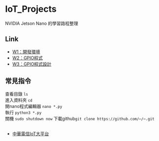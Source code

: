 # IoT_Projects
NVIDIA Jetson Nano 的學習路程整理  
## Link
+ [W1：開發環境](https://github.com/06160193/IoT_Projects/blob/main/W1：開發環境/README_W1.md)
+ [W2：GPIO程式](https://github.com/06160193/IoT_Projects/blob/main/W2：GPIO程式/README_W2.md)
+ [W3：GPIO程式設計](https://github.com/06160193/IoT_Projects/blob/main/W3：GPIO程式設計/README_W3.md)

## 常見指令
查看目錄 `ls`  
進入資料夾 `cd`  
開nano程式編輯器 `nano *.py`  
執行 `python3 *.py`  
關機 `sudo shutdown now`
下載github`git clone https://github.com/⋯/⋯.git`

##
- [中華電信IoT大平台](https://iot.cht.com.tw)
